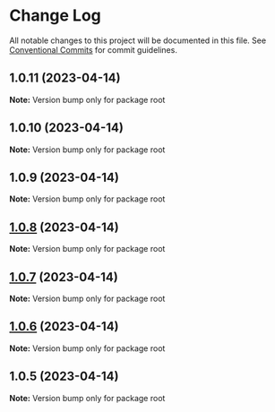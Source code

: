 # Change Log

All notable changes to this project will be documented in this file.
See [Conventional Commits](https://conventionalcommits.org) for commit guidelines.

## 1.0.11 (2023-04-14)

**Note:** Version bump only for package root





## 1.0.10 (2023-04-14)

**Note:** Version bump only for package root





## 1.0.9 (2023-04-14)

**Note:** Version bump only for package root





## [1.0.8](https://github.com/aws/actions-dev-kit/compare/v1.0.7...v1.0.8) (2023-04-14)

**Note:** Version bump only for package root





## [1.0.7](https://github.com/aws/actions-dev-kit/compare/v1.0.6...v1.0.7) (2023-04-14)

**Note:** Version bump only for package root





## [1.0.6](https://github.com/aws/actions-dev-kit/compare/v1.0.5...v1.0.6) (2023-04-14)

**Note:** Version bump only for package root





## 1.0.5 (2023-04-14)

**Note:** Version bump only for package root

